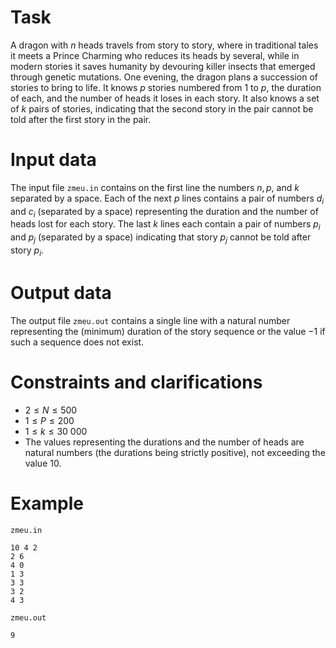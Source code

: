 
# Task

A dragon with $n$ heads travels from story to story, where in traditional tales it meets a Prince Charming who reduces its heads by several, while in modern stories it saves humanity by devouring killer insects that emerged through genetic mutations. One evening, the dragon plans a succession of stories to bring to life. It knows $p$ stories numbered from $1$ to $p$, the duration of each, and the number of heads it loses in each story. It also knows a set of $k$ pairs of stories, indicating that the second story in the pair cannot be told after the first story in the pair.

# Input data

The input file `zmeu.in` contains on the first line the numbers $n, p$, and $k$ separated by a space. Each of the next $p$ lines contains a pair of numbers $d_i$ and $c_i$ (separated by a space) representing the duration and the number of heads lost for each story. The last $k$ lines each contain a pair of numbers $p_i$ and $p_j$ (separated by a space) indicating that story $p_j$ cannot be told after story $p_i$.

# Output data

The output file `zmeu.out` contains a single line with a natural number representing the (minimum) duration of the story sequence or the value $-1$ if such a sequence does not exist.

# Constraints and clarifications

* $2 \leq N \leq 500$
* $1 \leq P \leq 200$
* $1 \leq k \leq 30 \ 000$
* The values representing the durations and the number of heads are natural numbers (the durations being strictly positive), not exceeding the value $10$.

# Example

`zmeu.in`
```
10 4 2
2 6
4 0
1 3
3 3
3 2
4 3
```

`zmeu.out`
```
9
```

